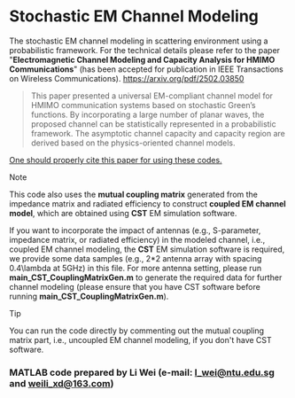 # Stochastic EM Channel Modeling
The stochastic EM channel modeling in scattering environment using a probabilistic framework. For the technical details please refer to the paper "**Electromagnetic Channel Modeling and Capacity Analysis for HMIMO Communications**" (has been accepted for publication in IEEE Transactions on Wireless Communications). https://arxiv.org/pdf/2502.03850 

>This paper presented a universal EM-compliant channel model for HMIMO communication systems based on stochastic Green’s functions. By incorporating a large number of planar waves, the proposed channel can be statistically represented
in a probabilistic framework. The asymptotic channel capacity and capacity region are derived based on the physics-oriented channel models.

<ins>One should properly cite this paper for using these codes.</ins>

> [!NOTE]
> This code also uses the **mutual coupling matrix** generated from the impedance matrix and radiated efficiency to construct **coupled EM channel model**, which are obtained using **CST** EM simulation software.
> 
> If you want to incorporate the impact of antennas (e.g., S-parameter, impedance matrix, or radiated efficiency) in the modeled channel, i.e., coupled EM channel modeling, the **CST** EM simulation software is required, we provide some data samples (e.g., 2*2 antenna array with spacing 0.4\lambda at 5GHz) in this file. For more antenna setting, please run **main_CST_CouplingMatrixGen.m** to generate the required data for further channel modeling (please ensure that you have CST software before running  **main_CST_CouplingMatrixGen.m**).

> [!TIP]
> You can run the code directly by commenting out the mutual coupling matrix part, i.e., uncoupled EM channel modeling, if you don't have CST software.
 
### MATLAB code prepared by Li Wei (e-mail: l_wei@ntu.edu.sg and weili_xd@163.com)
